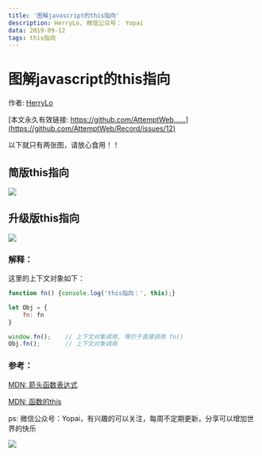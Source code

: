 ```yaml
---
title: '图解javascript的this指向'
description: HerryLo, 微信公众号： Yopai
data: 2019-09-12
tags: this指向
---
```


# 图解javascript的this指向

作者: [HerryLo](https://github.com/HerryLo)

[本文永久有效链接: https://github.com/AttemptWeb......](https://github.com/AttemptWeb/Record/issues/12)

以下就只有两张图，请放心食用！！

## 简版this指向
![](/20190912/1568171213364.jpg)

## 升级版this指向
![](/20190912/1568272846327.jpg)

### **解释：**
这里的上下文对象如下：
```javascript
function fn() {console.log('this指向：', this);}

let Obj = {
    fn: fn
}

window.fn();    // 上下文对象调用, 等价于直接调用 fn()
Obj.fn();       // 上下文对象调用
```
### 参考：

[MDN: 箭头函数表达式](https://developer.mozilla.org/zh-CN/docs/Web/JavaScript/Reference/Functions/Arrow_functions)

[MDN: 函数的this](https://developer.mozilla.org/zh-CN/docs/Web/JavaScript/Reference/Operators/this)

ps: 微信公众号：Yopai，有兴趣的可以关注，每周不定期更新，分享可以增加世界的快乐

![](https://i.screenshot.net/g2x6lbd)